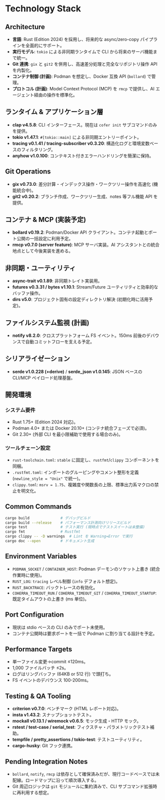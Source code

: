 # Technology Stack

## Architecture
- **言語**: Rust (Edition 2024) を採用し、将来的な async/zero-copy パイプラインを全面的にサポート。
- **実行モデル**: `tokio` による非同期ランタイムで CLI から将来のサーバ機能まで統一。
- **Git 連携**: `gix` と `git2` を併用し、高速差分処理と完全なリポジトリ操作 API を内製化。
- **コンテナ制御 (計画)**: Podman を想定し、Docker 互換 API (`bollard`) で管理。
- **プロトコル (計画)**: Model Context Protocol (MCP) を `rmcp` で提供し、AI エージェント経由の操作を標準化。

## ランタイム & アプリケーション層
- **clap v4.5.8**: CLI インターフェース。現在は `cofer init` サブコマンドのみを提供。
- **tokio v1.47.1**: `#[tokio::main]` による非同期エントリーポイント。
- **tracing v0.1.41 / tracing-subscriber v0.3.20**: 構造化ログと環境変数ベースのフィルタリング。
- **anyhow v1.0.100**: コンテキスト付きエラーハンドリングを簡潔に保持。

## Git Operations
- **gix v0.73.0**: 差分計算・インデックス操作・ワークツリー操作を高速化 (機能統合中)。
- **git2 v0.20.2**: ブランチ作成、ワークツリー生成、notes 等フル機能 API を提供。

## コンテナ & MCP (実装予定)
- **bollard v0.19.2**: Podman/Docker API クライアント。コンテナ起動とポート公開の一括設定に利用予定。
- **rmcp v0.7.0 (server feature)**: MCP サーバ実装。AI アシスタントとの統合地点として今後実装を進める。

## 非同期・ユーティリティ
- **async-trait v0.1.89**: 非同期トレイト実装用。
- **futures v0.3.31 / bytes v1.10.1**: Stream/Future ユーティリティと効率的なバッファ操作。
- **dirs v5.0**: プロジェクト固有の設定ディレクトリ解決 (初期化時に活用予定)。

## ファイルシステム監視 (計画)
- **notify v8.2.0**: クロスプラットフォーム FS イベント。150ms 前後のデバウンスで自動コミットフローを支える予定。

## シリアライゼーション
- **serde v1.0.228 (+derive)** / **serde_json v1.0.145**: JSON ベースの CLI/MCP ペイロード処理基盤。

## 開発環境
### システム要件
- Rust 1.75+ (Edition 2024 対応)。
- Podman 4.0+ または Docker 20.10+ (コンテナ統合フェーズで必須)。
- Git 2.30+ (外部 CLI を最小限補助で使用する場合のみ)。

### ツールチェーン設定
- `rust-toolchain.toml`: `stable` に固定し、`rustfmt`/`clippy` コンポーネントを同梱。
- `.rustfmt.toml`: インポートのグルーピングやコメント整形を定義 (`newline_style = "Unix"` で統一)。
- `clippy.toml`: `msrv = 1.75`、複雑度や関数長の上限、標準出力系マクロの禁止を明文化。

## Common Commands
```bash
cargo build              # デバッグビルド
cargo build --release    # パフォーマンス計測向けリリースビルド
cargo test               # テスト実行 (現時点でテストスイートは未整備)
cargo fmt                # Rustfmt
cargo clippy -- -D warnings  # Lint を Warning=Error で実行
cargo doc --open         # ドキュメント生成
```

## Environment Variables
- `PODMAN_SOCKET` / `CONTAINER_HOST`: Podman デーモンのソケット上書き (統合作業時に使用)。
- `RUST_LOG`: `tracing` レベル制御 (`info` デフォルト想定)。
- `RUST_BACKTRACE`: バックトレースの有効化。
- `COHERRA_TIMEOUT_RUN` / `COHERRA_TIMEOUT_GIT` / `COHERRA_TIMEOUT_STARTUP`: 既定タイムアウトの上書き (ms 単位)。

## Port Configuration
- 現状は stdio ベースの CLI のみでポート未使用。
- コンテナ公開時は要求ポートを一括で Podman に割り当てる設計を予定。

## Performance Targets
- 単一ファイル変更→commit ≤120ms。
- 1,000 ファイルバッチ ≤2s。
- ログはリングバッファ (64KB or 512 行) で頭打ち。
- FS イベントのデバウンス 100-200ms。

## Testing & QA Tooling
- **criterion v0.7.0**: ベンチマーク (HTML レポート対応)。
- **insta v1.43.2**: スナップショットテスト。
- **mockall v0.13.1 / wiremock v0.6.5**: モック生成・HTTP モック。
- **rstest / test-case / serial_test**: フィクスチャ・パラメトリックテスト補助。
- **tempfile / pretty_assertions / tokio-test**: テストユーティリティ。
- **cargo-husky**: Git フック連携。

## Pending Integration Notes
- `bollard`, `notify`, `rmcp` は依存として確保済みだが、現行コードベースでは未配線。ロードマップに沿って順次導入する。
- Git 周辺ロジックは `git` モジュールに集約済みで、CLI サブコマンド拡張時に再利用する想定。
